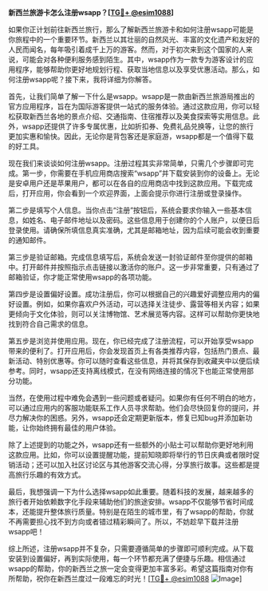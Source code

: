 **新西兰旅游卡怎么注册wsapp？[[TG💪+ @esim1088](https://t.me/s/esim1088)]**

如果你正计划前往新西兰旅行，那么了解新西兰旅游卡和如何注册wsapp可能是你旅程中的一个重要环节。新西兰以其壮丽的自然风光、丰富的文化遗产和友好的人民而闻名，每年吸引着成千上万的游客。然而，对于初次来到这个国家的人来说，可能会对各种便利服务感到陌生。其中，wsapp作为一款专为游客设计的应用程序，能够帮助你更好地规划行程、获取当地信息以及享受优惠活动。那么，如何注册wsapp呢？接下来，我将详细为你解答。

首先，让我们简单了解一下什么是wsapp。wsapp是一款由新西兰旅游局推出的官方应用程序，旨在为国际游客提供一站式的服务体验。通过这款应用，你可以轻松获取新西兰各地的景点介绍、交通指南、住宿推荐以及美食探索等实用信息。此外，wsapp还提供了许多专属优惠，比如折扣券、免费礼品兑换等，让您的旅行更加实惠和愉快。因此，无论你是背包客还是家庭游，wsapp都是一个值得下载的好工具。

现在我们来谈谈如何注册wsapp。注册过程其实非常简单，只需几个步骤即可完成。第一步，你需要在手机应用商店搜索“wsapp”并下载安装到你的设备上。无论是安卓用户还是苹果用户，都可以在各自的应用商店中找到这款应用。下载完成后，打开应用，你会看到一个欢迎界面，上面会提示你进行注册或登录操作。

第二步是填写个人信息。当你点击“注册”按钮后，系统会要求你输入一些基本信息，如姓名、电子邮件地址以及密码。这些信息用于创建你的个人账户，以便日后登录使用。请确保所填信息真实准确，尤其是邮箱地址，因为后续可能会收到重要的通知邮件。

第三步是验证邮箱。完成信息填写后，系统会发送一封验证邮件至你提供的邮箱中。打开邮件并按照指示点击链接以激活你的账户。这一步非常重要，只有通过了邮箱验证，你才能正常使用wsapp的各项功能。

第四步是设置偏好设置。成功注册后，你可以根据自己的兴趣爱好调整应用内的偏好设置。例如，如果你喜欢户外活动，可以选择关注徒步、露营等相关内容；如果更倾向于文化体验，则可以关注博物馆、艺术展览等内容。这样可以帮助你更快地找到符合自己需求的信息。

第五步是浏览并使用应用。现在，你已经完成了注册流程，可以开始享受wsapp带来的便利了。打开应用后，你会发现首页上有各类推荐内容，包括热门景点、最新活动、特别优惠等。你可以随时查看这些信息，并将其保存到收藏夹中以便后续参考。同时，wsapp还支持离线模式，在没有网络连接的情况下也能正常使用部分功能。

当然，在使用过程中难免会遇到一些问题或者疑问。如果你有任何不明白的地方，可以通过应用内的客服功能联系工作人员寻求帮助。他们会尽快回复你的提问，并尽力解决你的困惑。另外，wsapp还会定期更新版本，修复已知bug并添加新功能，让你始终拥有最佳的用户体验。

除了上述提到的功能之外，wsapp还有一些额外的小贴士可以帮助你更好地利用这款应用。比如，你可以设置提醒功能，提前知晓即将举行的节日庆典或者限时促销活动；还可以加入社区讨论区与其他游客交流心得，分享旅行故事。这些都是提高旅行乐趣的有效方式。

最后，我想强调一下为什么选择wsapp如此重要。随着科技的发展，越来越多的旅行者开始依赖数字化手段来辅助他们的旅途安排。wsapp不仅能够节省时间成本，还能提升整体旅行质量。特别是在陌生的城市里，有了wsapp的帮助，你就不再需要担心找不到方向或者错过精彩瞬间了。所以，不妨趁早下载并注册wsapp吧！

综上所述，注册wsapp并不复杂，只需要遵循简单的步骤即可顺利完成。从下载安装到设置偏好，再到实际使用，每一个环节都充满了便捷与乐趣。相信通过wsapp的帮助，你的新西兰之旅一定会变得更加丰富多彩。希望这篇指南对你有所帮助，祝你在新西兰度过一段难忘的时光！[[TG💪+ @esim1088](https://t.me/s/esim1088) ![Image](https://i.postimg.cc/4NQfJmqS/Snipaste-2025-05-13-00-14-12.png)]